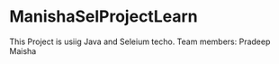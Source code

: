 # ManishaSelProjectLearn
This Project is usiig Java and Seleium techo.
Team members:
Pradeep
Maisha
